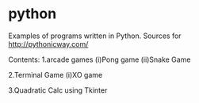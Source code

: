 python
======

Examples of programs written in Python.
Sources for http://pythonicway.com/

Contents: 
1.arcade games
	(i)Pong game
	(ii)Snake Game

2.Terminal Game
   (i)XO game
 
3.Quadratic Calc using Tkinter

